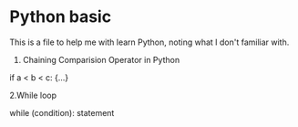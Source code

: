 # Python basic
This is a file to help me with learn Python, noting what I don't familiar with.

1. Chaining Comparision Operator in Python

  if a < b < c:
  {...}


2.While loop
  
  while (condition):
    statement
